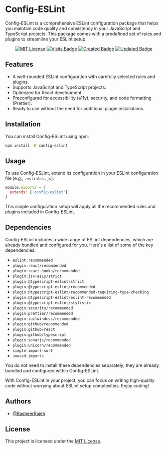 # Config-ESLint

Config-ESLint is a comprehensive ESLint configuration package that helps you maintain code quality and consistency in your JavaScript and TypeScript projects. This package comes with a predefined set of rules and plugins to streamline your ESLint setup.

<div align="center">

[![MIT License](https://img.shields.io/badge/License-MIT-green.svg)](https://choosealicense.com/licenses/mit/)
[![Visits Badge](https://badges.pufler.dev/visits/BasheerRajeh/config-eslint-js)](https://github.com/BasheerRajeh/config-eslint-js)
[![Created Badge](https://badges.pufler.dev/created/BasheerRajeh/config-eslint-js)](https://www.npmjs.com/package/config-eslint)
[![Updated Badge](https://badges.pufler.dev/updated/BasheerRajeh/config-eslint-js)](https://www.npmjs.com/package/config-eslint)

</div>

## Features

- A well-rounded ESLint configuration with carefully selected rules and plugins.
- Supports JavaScript and TypeScript projects.
- Optimized for React development.
- Preconfigured for accessibility (a11y), security, and code formatting (Prettier).
- Ready to use without the need for additional plugin installations.

## Installation

You can install Config-ESLint using npm:

```bash
npm install -D config-eslint
```

## Usage

To use Config-ESLint, extend its configuration in your ESLint configuration file (e.g., `.eslintrc.js`):
```js
module.exports = {
  extends: ['config-eslint']
}
```
This simple configuration setup will apply all the recommended rules and plugins included in Config-ESLint.

## Dependencies

Config-ESLint includes a wide range of ESLint dependencies, which are already bundled and configured for you. Here's a list of some of the key dependencies:

- `eslint:recommended`
- `plugin:react/recommended`
- `plugin:react-hooks/recommended`
- `plugin:jsx-a11y/strict`
- `plugin:@typescript-eslint/strict`
- `plugin:@typescript-eslint/recommended`
- `plugin:@typescript-eslint/recommended-requiring-type-checking`
- `plugin:@typescript-eslint/eslint-recommended`
- `plugin:@typescript-eslint/stylistic`
- `plugin:security/recommended`
- `plugin:prettier/recommended`
- `plugin:tailwindcss/recommended`
- `plugin:github/recommended`
- `plugin:github/react`
- `plugin:github/typescript`
- `plugin:sonarjs/recommended`
- `plugin:unicorn/recommended`
- `simple-import-sort`
- `unused-imports`

You do not need to install these dependencies separately; they are already bundled and configured within Config-ESLint.


With Config-ESLint in your project, you can focus on writing high-quality code without worrying about ESLint setup complexities. Enjoy coding!

## Authors
- [@BasheerRajeh](https://github.com/BasheerRajeh)

## License

This project is licensed under the [MIT License](LICENSE).
